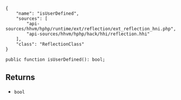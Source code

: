 ``` yamlmeta
{
    "name": "isUserDefined",
    "sources": [
        "api-sources/hhvm/hphp/runtime/ext/reflection/ext_reflection_hni.php",
        "api-sources/hhvm/hphp/hack/hhi/reflection.hhi"
    ],
    "class": "ReflectionClass"
}
```




``` Hack
public function isUserDefined(): bool;
```




## Returns




+ ` bool `
<!-- HHAPIDOC -->
